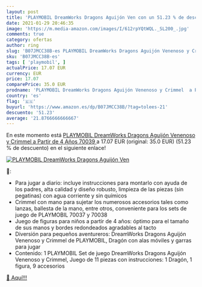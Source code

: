 ```yaml
---
layout: post
title: 'PLAYMOBIL DreamWorks Dragons Aguijón Ven con un 51.23 % de descuento'
date: 2021-01-29 20:46:35
image: 'https://m.media-amazon.com/images/I/612rpYQtWQL._SL200_.jpg'
comments: true
category: ofertas
author: ring
slug: 'B07JMCC38B-es PLAYMOBIL DreamWorks Dragons Aguijón Venenoso y Crimmel a...'
sku: 'B07JMCC38B-es'
tags: [ 'playmobil', ]
actualPrice: 17.07 EUR
currency: EUR
price: 17.07
comparePrice: 35.0 EUR
prodname: 'PLAYMOBIL DreamWorks Dragons Aguijón Venenoso y Crimmel  a Partir de 4 Años  70039 '
country: 'es'
flag: '🇪🇸'
buyurl: 'https://www.amazon.es/dp/B07JMCC38B/?tag=tolees-21'
descuento: '51.23'
average: '21.8766666666667'
---
```


En este momento está [PLAYMOBIL DreamWorks Dragons Aguijón Venenoso y Crimmel  a Partir de 4 Años  70039 ](https://www.amazon.es/dp/B07JMCC38B/?tag=tolees-21) a 17.07 EUR (original: 35.0 EUR) (51.23 %  de descuento) en el siguiente enlace!

[![PLAYMOBIL DreamWorks Dragons Aguijón Ven](https://m.media-amazon.com/images/I/612rpYQtWQL._SL200_.jpg)](https://www.amazon.es/dp/B07JMCC38B/?tag=tolees-21)

🔎:

- Para jugar a diario: incluye instrucciones para montarlo con ayuda de los padres, alta calidad y diseño robusto, limpieza de las piezas (sin pegatinas) con agua corriente y sin químicos
- Crimmel con mano para sujetar los numerosos accesorios tales como lanzas, ballesta de la mano, entre otros, conveniente para los sets de juego de PLAYMOBIL 70037 y 70038
- Juego de figuras para niños a partir de 4 años: óptimo para el tamaño de sus manos y bordes redondeados agradables al tacto
- Diversión para pequeños aventureros: DreamWorks Dragons Aguijón Venenoso y Crimmel de PLAYMOBIL, Dragón con alas móviles y garras para jugar
- Contenido: 1 PLAYMOBIL Set de juego DreamWorks Dragons Aguijón Venenoso y Crimmel, Juego de 11 piezas con instrucciones: 1 Dragón, 1 figura, 9 accesorios

[🛒 Aquí!!!](https://www.amazon.es/dp/B07JMCC38B/?tag=tolees-21)
